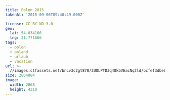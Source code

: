 ```yaml
---
title: Polen 2015
takenAt: '2015-09-06T09:40:49.000Z'

license: CC BY-ND 3.0
geo:
  lat: 54.034166
  lng: 21.771666
tags:
  - polen
  - poland
  - urlaub
  - vacation
url: >-
  //images.ctfassets.net/bncv3c2gt878/2UOLPTD3q4OkbVEacNq2ld/bcfef3dbeb3dcead3487e12f30bd892e/polen-2015_25656941350_o
size: 2864884
image:
  width: 2868
  height: 4310
---
```

